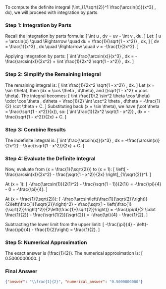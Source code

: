 To compute the definite integral \(\int_{1/\sqrt{2}}^1 \frac{\arcsin(x)}{x^3} \, dx\), we will proceed with integration by parts.

### Step 1: Integration by Parts
Recall the integration by parts formula:
\[
\int u \, dv = uv - \int v \, du.
\]
Let:
\[
u = \arcsin(x) \quad \Rightarrow \quad du = \frac{1}{\sqrt{1 - x^2}} \, dx,
\]
\[
dv = \frac{1}{x^3} \, dx \quad \Rightarrow \quad v = -\frac{1}{2x^2}.
\]

Applying integration by parts:
\[
\int \frac{\arcsin(x)}{x^3} \, dx = -\frac{\arcsin(x)}{2x^2} + \int \frac{1}{2x^2 \sqrt{1 - x^2}} \, dx.
\]

### Step 2: Simplify the Remaining Integral
The remaining integral is:
\[
\int \frac{1}{2x^2 \sqrt{1 - x^2}} \, dx.
\]
Let \(x = \sin \theta\), then \(dx = \cos \theta \, d\theta\), and \(\sqrt{1 - x^2} = \cos \theta\). The integral becomes:
\[
\int \frac{1}{2 \sin^2 \theta \cos \theta} \cdot \cos \theta \, d\theta = \frac{1}{2} \int \csc^2 \theta \, d\theta = -\frac{1}{2} \cot \theta + C.
\]
Substituting back \(x = \sin \theta\), we have \(\cot \theta = \frac{\sqrt{1 - x^2}}{x}\), so:
\[
\int \frac{1}{2x^2 \sqrt{1 - x^2}} \, dx = -\frac{\sqrt{1 - x^2}}{2x} + C.
\]

### Step 3: Combine Results
The indefinite integral is:
\[
\int \frac{\arcsin(x)}{x^3} \, dx = -\frac{\arcsin(x)}{2x^2} - \frac{\sqrt{1 - x^2}}{2x} + C.
\]

### Step 4: Evaluate the Definite Integral
Now, evaluate from \(x = \frac{1}{\sqrt{2}}\) to \(x = 1\):
\[
\left[ -\frac{\arcsin(x)}{2x^2} - \frac{\sqrt{1 - x^2}}{2x} \right]_{1/\sqrt{2}}^1.
\]

At \(x = 1\):
\[
-\frac{\arcsin(1)}{2(1)^2} - \frac{\sqrt{1 - 1}}{2(1)} = -\frac{\pi}{4} - 0 = -\frac{\pi}{4}.
\]

At \(x = \frac{1}{\sqrt{2}}\):
\[
-\frac{\arcsin\left(\frac{1}{\sqrt{2}}\right)}{2\left(\frac{1}{\sqrt{2}}\right)^2} - \frac{\sqrt{1 - \left(\frac{1}{\sqrt{2}}\right)^2}}{2\left(\frac{1}{\sqrt{2}}\right)} = -\frac{\pi/4}{2 \cdot \frac{1}{2}} - \frac{\sqrt{1/2}}{\sqrt{2}} = -\frac{\pi}{4} - \frac{1}{2}.
\]

Subtracting the lower limit from the upper limit:
\[
-\frac{\pi}{4} - \left(-\frac{\pi}{4} - \frac{1}{2}\right) = \frac{1}{2}.
\]

### Step 5: Numerical Approximation
The exact answer is \(\frac{1}{2}\). The numerical approximation is:
\[
0.5000000000.
\]

### Final Answer
```json
{"answer": "\\frac{1}{2}", "numerical_answer": "0.5000000000"}
```